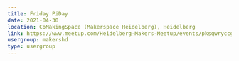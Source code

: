 ```yaml
---
title: Friday PiDay
date: 2021-04-30
location: CoMakingSpace (Makerspace Heidelberg), Heidelberg
link: https://www.meetup.com/Heidelberg-Makers-Meetup/events/pksqwryccgbnc/
usergroup: makershd
type: usergroup
---
```

